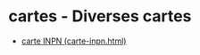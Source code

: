 # cartes - Diverses cartes

* [carte INPN (carte-inpn.html)](https://benoitdavidfr.github.io/cartes/carte-inpn.html)
